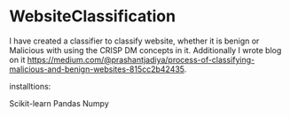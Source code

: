 # WebsiteClassification
I have created a classifier to classify website, whether it is benign or Malicious with using the CRISP DM concepts in it. Additionally I wrote blog on it https://medium.com/@prashantjadiya/process-of-classifying-malicious-and-benign-websites-815cc2b42435.


installtions:

Scikit-learn
Pandas
Numpy
